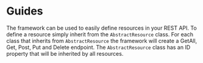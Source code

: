 # Guides

The framework can be used to easily define resources in your REST API. To define a resource simply inherit from the `AbstractResource` class. For each class that inherits from `AbstractResource` the framework will create a GetAll, Get, Post, Put and Delete endpoint. The `AbstractResource` class has an ID property that will be inherited by all resources.

